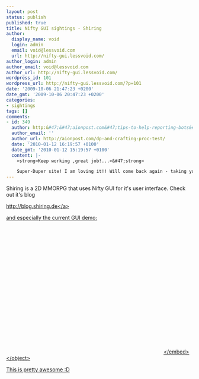 ```yaml
---
layout: post
status: publish
published: true
title: Nifty GUI sightings - Shiring
author:
  display_name: void
  login: admin
  email: void@lessvoid.com
  url: http://nifty-gui.lessvoid.com/
author_login: admin
author_email: void@lessvoid.com
author_url: http://nifty-gui.lessvoid.com/
wordpress_id: 101
wordpress_url: http://nifty-gui.lessvoid.com/?p=101
date: '2009-10-06 21:47:23 +0200'
date_gmt: '2009-10-06 20:47:23 +0200'
categories:
- sightings
tags: []
comments:
- id: 349
  author: http:&#47;&#47;aionpost.com&#47;tips-to-help-reporting-bots&#47;
  author_email: ''
  author_url: http://aionpost.com/dp-and-crafting-proc-test/
  date: '2010-01-12 16:19:57 +0100'
  date_gmt: '2010-01-12 15:19:57 +0100'
  content: |-
    <strong>Keep working ,great job!...<&#47;strong>

    Super-Duper site! I am loving it!! Will come back again - taking you feeds also, Thanks....
---
```

<p>Shiring is a 2D MMORPG that uses Nifty GUI for it's user interface. Check out it's blog</p>
<p><a href="http:&#47;&#47;blog.shiring.de">http:&#47;&#47;blog.shiring.de<&#47;a></p>
<p>and especially the current GUI demo:</p>
<p><object classid="clsid:d27cdb6e-ae6d-11cf-96b8-444553540000" width="425" height="344" codebase="http:&#47;&#47;download.macromedia.com&#47;pub&#47;shockwave&#47;cabs&#47;flash&#47;swflash.cab#version=6,0,40,0"><param name="allowFullScreen" value="true" &#47;><param name="allowScriptAccess" value="always" &#47;><param name="src" value="http:&#47;&#47;www.youtube.com&#47;v&#47;qzdONJ_rEzY&amp;color1=0xb1b1b1&amp;color2=0xcfcfcf&amp;feature=player_embedded&amp;fs=1" &#47;><embed type="application&#47;x-shockwave-flash" width="425" height="344" src="http:&#47;&#47;www.youtube.com&#47;v&#47;qzdONJ_rEzY&amp;color1=0xb1b1b1&amp;color2=0xcfcfcf&amp;feature=player_embedded&amp;fs=1" allowscriptaccess="always" allowfullscreen="true"><&#47;embed><&#47;object></p>
<p>This is pretty awesome :D</p>
